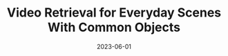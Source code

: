 ---
title: "Video Retrieval for Everyday Scenes With Common Objects"
collection: publications
permalink: /publication/2023-QIK_V
date: 2023-06-01
paperurl: https://drive.google.com/file/d/16M-4TGhZvlDYGwpvCLmPW1uFOFoljJ41/view
github: 'https://github.com/MU-Data-Science/QIK.git'
citation: '<b>Arun Zachariah</b>, and Praveen Rao - &quot;Video Retrieval for Everyday Scenes With Common Objects.&quot; <i>Annual ACM International Conference on Multimedia Retrieval (ICMR 2023)</i>, Greece, 2023.'
---
